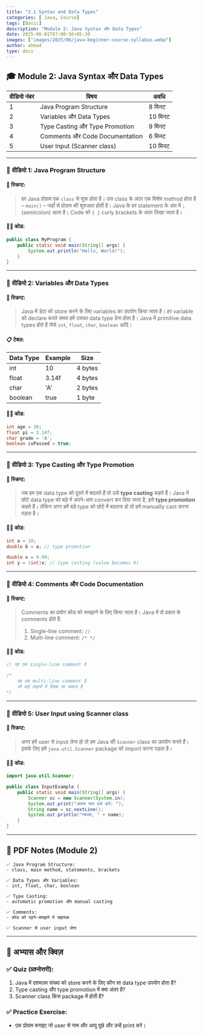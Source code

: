 ```yaml
---
title: "2.1 Syntax and Data Types"
categories: [ Java, Course]
tags: [Basic]
description: "Module 2: Java Syntax और Data Types"
date: 2025-06-01T07:00:56+05:30
images: ["images/2025/06/java-beginner-course-syllabus.webp"]
author: ahmad
type: docs
---
```


## 🎓 **Module 2: Java Syntax और Data Types**

| वीडियो नंबर | विषय                           | अवधि    |
| ----------- | ------------------------------ | ------- |
| 1           | Java Program Structure         | 8 मिनट  |
| 2           | Variables और Data Types        | 10 मिनट |
| 3           | Type Casting और Type Promotion | 9 मिनट  |
| 4           | Comments और Code Documentation | 6 मिनट  |
| 5           | User Input (Scanner class)     | 10 मिनट |

---

### 🎥 **वीडियो 1: Java Program Structure**

#### 📜 स्क्रिप्ट:

> हर Java प्रोग्राम एक `class` से शुरू होता है।
> उस class के अंदर एक विशेष method होता है – `main()` – जहाँ से प्रोग्राम की शुरुआत होती है।
> Java के हर statement के अंत में `;` (semicolon) आता है।
> Code को `{ }` curly brackets के अंदर लिखा जाता है।

#### 🧑‍💻 कोड:

```java
public class MyProgram {
    public static void main(String[] args) {
        System.out.println("Hello, World!");
    }
}
```

---

### 🎥 **वीडियो 2: Variables और Data Types**

#### 📜 स्क्रिप्ट:

> Java में डेटा को store करने के लिए variables का उपयोग किया जाता है।
> हर variable को declare करते समय हमें उसका data type देना होता है।
> Java में primitive data types होते हैं जैसे `int`, `float`, `char`, `boolean` आदि।

#### 📋 टेबल:

| Data Type | Example | Size    |
| --------- | ------- | ------- |
| int       | 10      | 4 bytes |
| float     | 3.14f   | 4 bytes |
| char      | 'A'     | 2 bytes |
| boolean   | true    | 1 byte  |

#### 🧑‍💻 कोड:

```java
int age = 30;
float pi = 3.14f;
char grade = 'A';
boolean isPassed = true;
```

---

### 🎥 **वीडियो 3: Type Casting और Type Promotion**

#### 📜 स्क्रिप्ट:

> जब हम एक data type को दूसरे में बदलते हैं तो उसे **type casting** कहते हैं।
> Java में छोटे data type को बड़े में अपने-आप convert कर दिया जाता है, इसे **type promotion** कहते हैं।
> लेकिन अगर हमें बड़े type को छोटे में बदलना हो तो हमें manually cast करना पड़ता है।

#### 🧑‍💻 कोड:

```java
int a = 10;
double b = a; // type promotion

double x = 9.99;
int y = (int)x; // type casting (value becomes 9)
```

---

### 🎥 **वीडियो 4: Comments और Code Documentation**

#### 📜 स्क्रिप्ट:

> Comments का प्रयोग कोड को समझाने के लिए किया जाता है।
> Java में दो प्रकार के comments होते हैं:
>
> 1. Single-line comment: `//`
> 2. Multi-line comment: `/* */`

#### 🧑‍💻 कोड:

```java
// यह एक single-line comment है

/*
    यह एक multi-line comment है
    जो कई लाइनों में लिखा जा सकता है
*/
```

---

### 🎥 **वीडियो 5: User Input using Scanner class**

#### 📜 स्क्रिप्ट:

> अगर हमें user से input लेना हो तो हम Java की `Scanner` class का उपयोग करते हैं।
> इसके लिए हमें `java.util.Scanner` package को import करना पड़ता है।

#### 🧑‍💻 कोड:

```java
import java.util.Scanner;

public class InputExample {
    public static void main(String[] args) {
        Scanner sc = new Scanner(System.in);
        System.out.print("अपना नाम दर्ज करें: ");
        String name = sc.nextLine();
        System.out.println("नमस्ते, " + name);
    }
}
```

---

## 📘 **PDF Notes (Module 2)**

```
✅ Java Program Structure:
- class, main method, statements, brackets

✅ Data Types और Variables:
- int, float, char, boolean

✅ Type Casting:
- automatic promotion और manual casting

✅ Comments:
- कोड को पढ़ने-समझने में सहायक

✅ Scanner से user input लेना
```

---

## 🧪 **अभ्यास और क्विज़**

### ✅ Quiz (प्रश्नोत्तरी):

1. Java में दशमलव संख्या को store करने के लिए कौन सा data type उपयोग होता है?
2. Type casting और type promotion में क्या अंतर है?
3. Scanner class किस package में होती है?

### ✅ Practice Exercise:

* एक प्रोग्राम बनाइए जो user से नाम और आयु पूछे और उन्हें print करे।